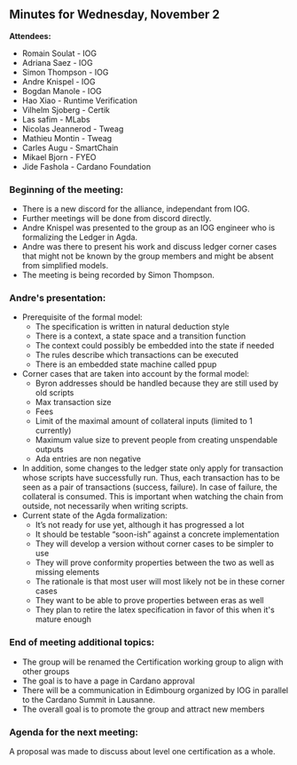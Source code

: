 ## Minutes for Wednesday, November 2

**Attendees:**

* Romain Soulat - IOG
* Adriana Saez - IOG
* Simon Thompson - IOG
* Andre Knispel - IOG
* Bogdan Manole - IOG
* Hao Xiao - Runtime Verification
* Vilhelm Sjoberg - Certik
* Las safim - MLabs
* Nicolas Jeannerod - Tweag
* Mathieu Montin - Tweag
* Carles Augu - SmartChain
* Mikael Bjorn - FYEO
* Jide Fashola - Cardano Foundation

### Beginning of the meeting:

* There is a new discord for the alliance, independant from IOG.
* Further meetings will be done from discord directly.
* Andre Knispel was presented to the group as an IOG engineer who is formalizing the Ledger in Agda.
* Andre was there to present his work and discuss ledger corner cases that might not be known by the group members and might be absent from simplified models.
* The meeting is being recorded by Simon Thompson.

### Andre's presentation:

* Prerequisite of the formal model:
  * The specification is written in natural deduction style
  * There is a context, a state space and a transition function
  * The context could possibly be embedded into the state if needed
  * The rules describe which transactions can be executed
  * There is an embedded state machine called ppup
* Corner cases that are taken into account by the formal model:
  * Byron addresses should be handled because they are still used by old scripts
  * Max transaction size
  * Fees
  * Limit of the maximal amount of collateral inputs (limited to 1 currently)
  * Maximum value size to prevent people from creating unspendable outputs
  * Ada entries are non negative
* In addition, some changes to the ledger state only apply for transaction whose scripts have successfully run.
  Thus, each transaction has to be seen as a pair of transactions (success, failure).
  In case of failure, the collateral is consumed.
  This is important when watching the chain from outside, not necessarily when writing scripts.
* Current state of the Agda formalization:
  * It’s not ready for use yet, although it has progressed a lot
  * It should be testable “soon-ish” against a concrete implementation
  * They will develop a version without corner cases to be simpler to use
  * They will prove conformity properties between the two as well as missing elements
  * The rationale is that most user will most likely not be in these corner cases
  * They want to be able to prove properties between eras as well
  * They plan to retire the latex specification in favor of this when it's mature enough

### End of meeting additional topics:

* The group will be renamed the Certification working group to align with other groups
* The goal is to have a page in Cardano approval
* There will be a communication in Edimbourg organized by IOG in parallel to the Cardano Summit in Lausanne.
* The overall goal is to promote the group and attract new members

### Agenda for the next meeting:

A proposal was made to discuss about level one certification as a whole.
